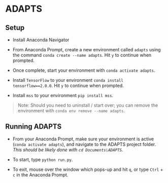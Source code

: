 # ADAPTS
 
## Setup

* Install Anaconda Navigator

* From Anaconda Prompt, create a new environment called `adapts` using the command `conda create --name adapts`. Hit `y` to continue when prompted.

* Once complete, start your environment with `conda activate adapts`.

* Install `TensorFlow` to your environment `conda install tensorflow==2.0.0`. Hit `y` to continue when prompted.

* Install `mss` to your environment `pip install mss`.

> Note: Should you need to uninstall / start over; you can remove the environment with `conda env remove --name adapts`.

## Running ADAPTS

* From your Anaconda Prompt, make sure your environment is active (`conda activate adapts`), and navigate to the ADAPTS project folder. *This should be likely done with `cd Documents\ADAPTS`.*

* To start, type `python run.py`.

* To exit, mouse over the window which pops-up and hit `q`, or type `Ctrl` + `c` in the Anaconda Prompt.